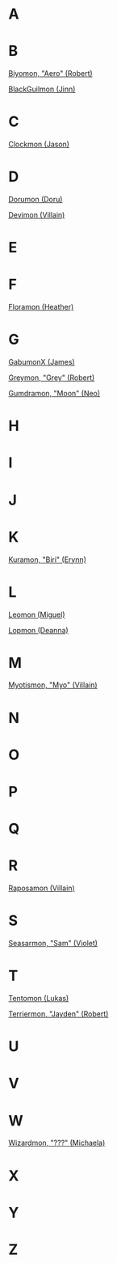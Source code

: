 # A

# B

[Biyomon, "Aero" (Robert)](../digimon/Biyomon_(Robert))

[BlackGuilmon (Jinn)](../digimon/BlackGuilmon_(Jinn))

# C

[Clockmon (Jason)](../digimon/Clockmon_(Jason))

# D

[Dorumon (Doru)](../digimon/Dorumon_(Doru))

[Devimon (Villain)](../digimon/Devimon_(Villain))

# E

# F

[Floramon (Heather)](../digimon/Floramon_(Heather))

# G

[GabumonX (James)](../digimon/GabumonX_(James))

[Greymon, "Grey" (Robert)](../digimon/Greymon_(Robert))

[Gumdramon, "Moon" (Neo)](../digimon/Gumdramon_(Neo))

# H

# I

# J

# K

[Kuramon, "Biri" (Erynn)](../digimon/Kuramon_(Erynn))

# L

[Leomon (Miguel)](../digimon/Leomon_(Miguel))

[Lopmon (Deanna)](../digimon/Lopmon_(Deanna))

# M

[Myotismon, "Myo" (Villain)](../digimon/Myotismon_(Villain))

# N

# O

# P

# Q

# R

[Raposamon (Villain)](../digimon/Raposamon_(Villain))

# S

[Seasarmon, "Sam" (Violet)](../digimon/Seasarmon_(Violet))

# T

[Tentomon (Lukas)](../digimon/Tentomon_(Lukas))

[Terriermon, "Jayden" (Robert)](../digimon/Terriermon_(Robert))

# U

# V

# W

[Wizardmon, "???" (Michaela)](../digimon/Wizardmon_(Michaela))

# X

# Y

# Z
